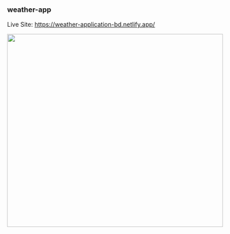 ### weather-app

Live Site: https://weather-application-bd.netlify.app/

<img height="450"  width="100%"  src="assest/photo.jpeg" />
